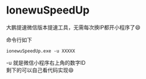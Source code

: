 # IonewuSpeedUp
大鹏提速微信版本提速工具，无需每次换IP都开小程序了😄

命令行如下
```
ionewuSpeedUp.exe -u XXXXX
```
-u 就是微信小程序右上角的数字ID  
剩下的可以自己看代码实现😄
